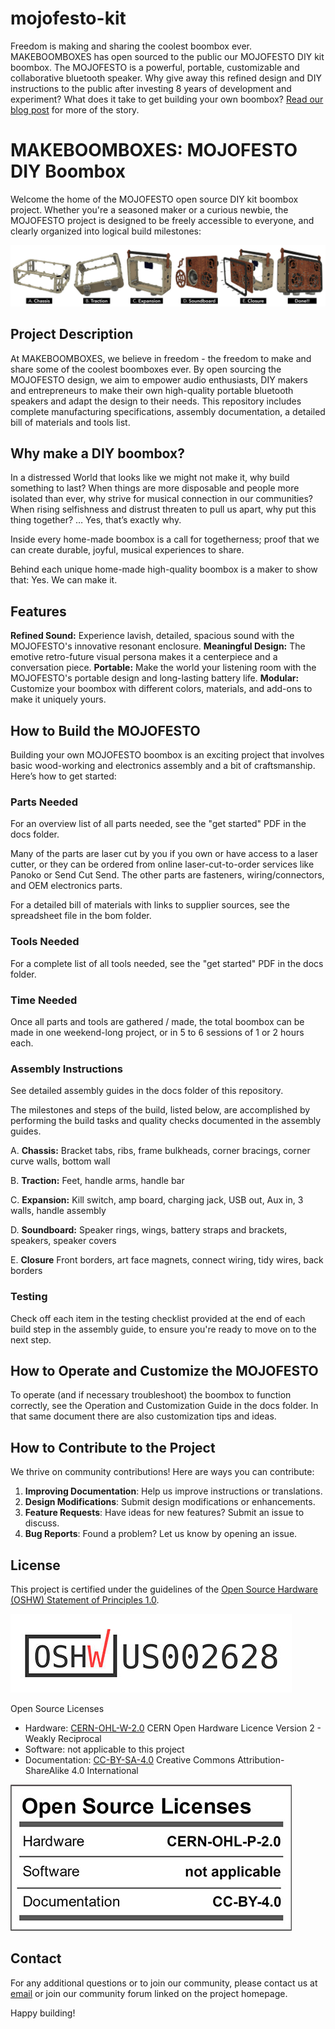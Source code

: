 # mojofesto-kit
Freedom is making and sharing the coolest boombox ever. MAKEBOOMBOXES has open sourced to the public our MOJOFESTO DIY kit boombox. The MOJOFESTO is a powerful, portable, customizable and collaborative bluetooth speaker. Why give away this refined design and DIY instructions to the public after investing 8 years of development and experiment? What does it take to get building your own boombox? [Read our blog post](https://makeboomboxes.com/blogs/news/we-open-sourced-our-boombox-design) for more of the story.

# MAKEBOOMBOXES: MOJOFESTO DIY Boombox

Welcome the home of the MOJOFESTO open source DIY kit boombox project. Whether you're a seasoned maker or a curious newbie, the MOJOFESTO project is designed to be freely accessible to everyone, and clearly organized into logical build milestones:

![Milestones of the build project](images/milestones-horizonal-filmstrip.jpg)

## Project Description

At MAKEBOOMBOXES, we believe in freedom - the freedom to make and share some of the coolest boomboxes ever. By open sourcing the MOJOFESTO design, we aim to empower audio enthusiasts, DIY makers and entrepreneurs to make their own high-quality portable bluetooth speakers and adapt the design to their needs. This repository includes complete manufacturing specifications, assembly documentation, a detailed bill of materials and tools list. 

## Why make a DIY boombox?

In a distressed World that looks like we might not make it, why build something to last? When things are more disposable and people more isolated than ever, why strive for musical connection in our communities? When rising selfishness and distrust threaten to pull us apart, why put this thing together? … Yes, that’s exactly why. 

Inside every home-made boombox is a call for togetherness; proof that we can create durable, joyful, musical experiences to share. 

Behind each unique home-made high-quality boombox is a maker to show that: Yes. We can make it.

## Features
**Refined Sound:** Experience lavish, detailed, spacious sound with the MOJOFESTO's innovative resonant enclosure.
**Meaningful Design:** The emotive retro-future visual persona makes it a centerpiece and a conversation piece.
**Portable:** Make the world your listening room with the MOJOFESTO's portable design and long-lasting battery life.
**Modular:** Customize your boombox with different colors, materials, and add-ons to make it uniquely yours.

## How to Build the MOJOFESTO

Building your own MOJOFESTO boombox is an exciting project that involves basic wood-working and electronics assembly and a bit of craftsmanship. Here’s how to get started:

### Parts Needed

For an overview list of all parts needed, see the "get started" PDF in the docs folder.

Many of the parts are laser cut by you if you own or have access to a laser cutter, or they can be ordered from online laser-cut-to-order services like Panoko or Send Cut Send. The other parts are fasteners, wiring/connectors, and OEM electronics parts.

For a detailed bill of materials with links to supplier sources, see the spreadsheet file in the bom folder.

### Tools Needed

For a complete list of all tools needed, see the "get started" PDF in the docs folder.

### Time Needed

Once all parts and tools are gathered / made, the total boombox can be made in one weekend-long project, or in 5 to 6 sessions of 1 or 2 hours each. 

### Assembly Instructions

See detailed assembly guides in the docs folder of this repository. 

The milestones and steps of the build, listed below, are accomplished by performing the build tasks and quality checks documented in the assembly guides.

A. **Chassis:** Bracket tabs, ribs, frame bulkheads, corner bracings, corner curve walls, bottom wall

B. **Traction:** Feet, handle arms, handle bar

C. **Expansion:** Kill switch, amp board, charging jack, USB  out, Aux in, 3 walls, handle assembly 

D. **Soundboard:** Speaker rings, wings, battery straps and brackets, speakers, speaker covers

E. **Closure** Front borders, art face magnets, connect wiring, tidy wires, back borders

### Testing

Check off each item in the testing checklist provided at the end of each build step in the assembly guide, to ensure you're ready to move on to the next step.

## How to Operate and Customize the MOJOFESTO

To operate (and if necessary troubleshoot) the boombox to function correctly, see the Operation and Customization Guide in the docs folder. In that same document there are also customization tips and ideas.

## How to Contribute to the Project

We thrive on community contributions! Here are ways you can contribute:

1. **Improving Documentation**: Help us improve instructions or translations.
2. **Design Modifications**: Submit design modifications or enhancements.
3. **Feature Requests**: Have ideas for new features? Submit an issue to discuss.
4. **Bug Reports**: Found a problem? Let us know by opening an issue.

## License

This project is certified under the guidelines of the [Open Source Hardware (OSHW) Statement of Principles 1.0](https://www.oshwa.org/definition/). 

![OSHWA Certification Mark US002628](images/certification-mark-US002628-wide-3in-150ppi.jpg)

Open Source Licenses

- Hardware: [CERN-OHL-W-2.0](CERN-OHL-W-2.0.md) CERN Open Hardware Licence Version 2 - Weakly Reciprocal
- Software: not applicable to this project
- Documentation: [CC-BY-SA-4.0](CC-BY-SA-4.0.md) Creative Commons Attribution-ShareAlike 4.0 International

![Open Source Licenses](images/open-source-licenses-3in-150ppi.jpg)

## Contact

For any additional questions or to join our community, please contact us at [email](mailto:gitadmin@makeboomboxes.org) or join our community forum linked on the project homepage.

Happy building!
